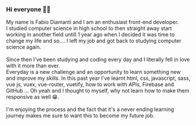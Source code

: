 ### Hi everyone 👋😊

My name is Fabio Diamanti and I am an enthusiast front-end developer. <br> 
I studied computer science in high school to then straight away start working in another field untill 1 year ago when I decided it was time to change my life and so.... I left my job and got back to studying computer science again. <br><br> Since then I've been studying and coding every day and I literally fell in love with it more than ever. <br> Everyday is a new challenge and an opportunity to learn something new and improve my skills. In this past year I've learnt html, css, javascript, sass, vue js, vuex, vue-router, vuetify, how to work with APIs, Firebase and GitHub ... Oh yeah and I thought to myself, why not learn how to make them responsive as well 😁. <br> <br> I'm enjoying the process and the fact that it's a never ending learning journey makes me sure to want this to become my future job.


<!--


- 🔭 I’m currently working on ...
- 🌱 I’m currently learning ...
- 👯 I’m looking to collaborate on ...
- 🤔 I’m looking for help with ...
- 💬 Ask me about ...
- 📫 How to reach me: ...
- 😄 Pronouns: ...
- ⚡ Fun fact: ...
-->
